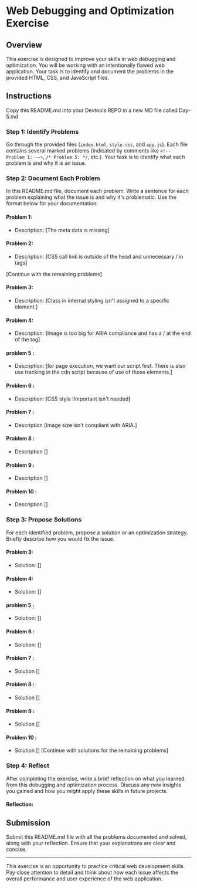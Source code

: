 # Web Debugging and Optimization Exercise

## Overview

This exercise is designed to improve your skills in web debugging and optimization. You will be working with an intentionally flawed web application. Your task is to identify and document the problems in the provided HTML, CSS, and JavaScript files.

## Instructions

Copy this README.md into your Devtools REPO in a new MD file called Day-5.md

### Step 1: Identify Problems

Go through the provided files (`index.html`, `style.css`, and `app.js`). Each file contains several marked problems (indicated by comments like `<!-- Problem 1: -->`, `/* Problem 5: */`, etc.). Your task is to identify what each problem is and why it is an issue.

### Step 2: Document Each Problem

In this README.md file, document each problem. Write a sentence for each problem explaining what the issue is and why it's problematic. Use the format below for your documentation:

#### Problem 1:

- Description: [The meta data is missing]

#### Problem 2:

- Description: [CSS call link is outside of the head and unnecessary / in tags]

[Continue with the remaining problems]

#### Problem 3:

- Description: [Class in internal styling isn't assigned to a specific element.]

#### Problem 4:

- Description: [Image is too big for ARIA compliance and has a / at the end of the tag]

#### problem 5 :

- Description: [for page execution, we want our script first. There is also use tracking in the cdn script because of use of those elements.]

#### Problem 6 :

- Description: [CSS style !Important isn't needed]

#### Problem 7 :

- Description [Image size isn't compliant with ARIA.]

#### Problem 8 :

- Description []

#### Problem 9 :

- Description []

#### Problem 10 :

- Description []
### Step 3: Propose Solutions

For each identified problem, propose a solution or an optimization strategy. Briefly describe how you would fix the issue.

#### Problem 3:

- Solution: []

#### Problem 4:

- Solution: []

#### problem 5 :

- Solution: []

#### Problem 6 :

- Solution: []

#### Problem 7 :

- Solution []

#### Problem 8 :

- Solution []

#### Problem 9 :

- Solution []

#### Problem 10 :

- Solution []
[Continue with solutions for the remaining problems]

### Step 4: Reflect

After completing the exercise, write a brief reflection on what you learned from this debugging and optimization process. Discuss any new insights you gained and how you might apply these skills in future projects.

#### Reflection:


## Submission

Submit this README.md file with all the problems documented and solved, along with your reflection. Ensure that your explanations are clear and concise.

---

This exercise is an opportunity to practice critical web development skills. Pay close attention to detail and think about how each issue affects the overall performance and user experience of the web application.
 